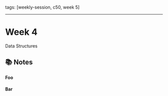 
tags: [weekly-session, c50, week 5] 

---

# Week 4

Data Structures

## 📚 Notes


#### Foo

#### Bar
